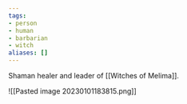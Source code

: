```yaml
---
tags:
- person
- human
- barbarian
- witch
aliases: []
---
```


Shaman healer and leader of [[Witches of Melima]].

![[Pasted image 20230101183815.png]]